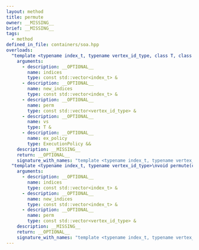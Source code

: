 ```yaml
---
layout: method
title: permute
owner: __MISSING__
brief: __MISSING__
tags:
  - method
defined_in_file: containers/soa.hpp
overloads:
  "template <typename index_t, typename vertex_id_type, class T, class ExecutionPolicy>\nvoid permute(const std::vector<index_t> &, const std::vector<index_t> &, const std::vector<vertex_id_type> &, T &, ExecutionPolicy &&)":
    arguments:
      - description: __OPTIONAL__
        name: indices
        type: const std::vector<index_t> &
      - description: __OPTIONAL__
        name: new_indices
        type: const std::vector<index_t> &
      - description: __OPTIONAL__
        name: perm
        type: const std::vector<vertex_id_type> &
      - description: __OPTIONAL__
        name: vs
        type: T &
      - description: __OPTIONAL__
        name: ex_policy
        type: ExecutionPolicy &&
    description: __MISSING__
    return: __OPTIONAL__
    signature_with_names: "template <typename index_t, typename vertex_id_type, class T, class ExecutionPolicy>\nvoid permute(const std::vector<index_t> & indices, const std::vector<index_t> & new_indices, const std::vector<vertex_id_type> & perm, T & vs, ExecutionPolicy && ex_policy)"
  "template <typename index_t, typename vertex_id_type>\nvoid permute(const std::vector<index_t> &, const std::vector<index_t> &, const std::vector<vertex_id_type> &)":
    arguments:
      - description: __OPTIONAL__
        name: indices
        type: const std::vector<index_t> &
      - description: __OPTIONAL__
        name: new_indices
        type: const std::vector<index_t> &
      - description: __OPTIONAL__
        name: perm
        type: const std::vector<vertex_id_type> &
    description: __MISSING__
    return: __OPTIONAL__
    signature_with_names: "template <typename index_t, typename vertex_id_type>\nvoid permute(const std::vector<index_t> & indices, const std::vector<index_t> & new_indices, const std::vector<vertex_id_type> & perm)"
---
```

